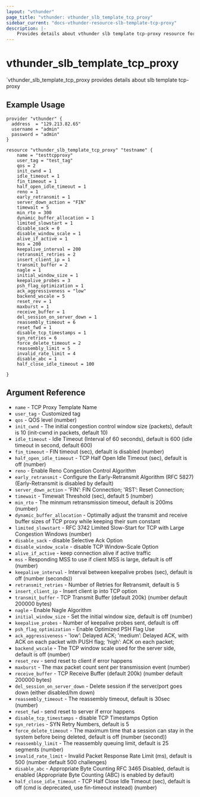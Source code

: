 ```yaml
---
layout: "vthunder"
page_title: "vthunder: vthunder_slb_template_tcp_proxy"
sidebar_current: "docs-vthunder-resource-slb-template-tcp-proxy"
description: |-
    Provides details about vthunder slb template tcp-proxy resource for A10
---
```


# vthunder\_slb\_template\_tcp_proxy

`vthunder_slb_template_tcp_proxy provides details about slb template tcp-proxy
## Example Usage


```hcl
provider "vthunder" {
  address  = "129.213.82.65"
  username = "admin"
  password = "admin"
}

resource "vthunder_slb_template_tcp_proxy" "testname" {
	name = "testtcpproxy"
	user_tag = "test_tag"
	qos = 2
	init_cwnd = 1
	idle_timeout = 1
	fin_timeout = 1
	half_open_idle_timeout = 1
	reno = 1
	early_retransmit = 1
	server_down_action = "FIN"
	timewait = 5
	min_rto = 300
	dynamic_buffer_allocation = 1
	limited_slowstart = 1
	disable_sack = 0
	disable_window_scale = 1
	alive_if_active = 1
	mss = 200
	keepalive_interval = 200
	retransmit_retries = 2
	insert_client_ip = 1
	transmit_buffer = 2
	nagle = 1
	initial_window_size = 1
	keepalive_probes = 3
	psh_flag_optimization = 1
	ack_aggressiveness = "low"
	backend_wscale = 5
	reset_rev = 1
	maxburst = 1
	receive_buffer = 1
	del_session_on_server_down = 1
	reassembly_timeout = 6
	reset_fwd = 1
	disable_tcp_timestamps = 1
	syn_retries = 6
	force_delete_timeout = 2
	reassembly_limit = 5
	invalid_rate_limit = 4
	disable_abc = 1
	half_close_idle_timeout = 100	

}
```

## Argument Reference

* `name` - TCP Proxy Template Name
* `user_tag` - Customized tag
* `qos` - QOS level (number)
* `init_cwnd` - The initial congestion control window size (packets), default is 10 (init-cwnd in packets, default 10)
* `idle_timeout` - Idle Timeout (Interval of 60 seconds), default is 600 (idle timeout in second, default 600)
* `fin_timeout` - FIN timeout (sec), default is disabled (number)
* `half_open_idle_timeout` - TCP Half Open Idle Timeout (sec), default is off (number)
* `reno` - Enable Reno Congestion Control Algorithm
* `early_retransmit` - Configure the Early-Retransmit Algorithm (RFC 5827) (Early-Retransmit is disabled by default)
* `server_down_action` - 'FIN’: FIN Connection; 'RST’: Reset Connection;
* `timewait` - Timewait Threshold (sec), default 5 (number)
* `min_rto` - The minmum retransmission timeout, default is 200ms (number)
* `dynamic_buffer_allocation` - Optimally adjust the transmit and receive buffer sizes of TCP proxy while keeping their sum constant
* `limited_slowstart` - RFC 3742 Limited Slow-Start for TCP with Large Congestion Windows (number)
* `disable_sack` - disable Selective Ack Option
* `disable_window_scale` - disable TCP Window-Scale Option
* `alive_if_active` - keep connection alive if active traffic
* `mss` - Responding MSS to use if client MSS is large, default is off (number)
* `keepalive_interval` - Interval between keepalive probes (sec), default is off (number (seconds))
* `retransmit_retries` - Number of Retries for Retransmit, default is 5
* `insert_client_ip` - Insert client ip into TCP option
* `transmit_buffer` - TCP Transmit Buffer (default 200k) (number default 200000 bytes)
* `nagle` - Enable Nagle Algorithm
* `initial_window_size` - Set the initial window size, default is off (number)
* `keepalive_probes` - Number of keepalive probes sent, default is off
* `psh_flag_optimization` - Enable Optimized PSH Flag Use
* `ack_aggressiveness` - 'low’: Delayed ACK; 'medium’: Delayed ACK, with ACK on each packet with PUSH flag; 'high’: ACK on each packet;
* `backend_wscale` - The TCP window scale used for the server side, default is off (number)
* `reset_rev` - send reset to client if error happens
* `maxburst` - The max packet count sent per transmission event (number)
* `receive_buffer` - TCP Receive Buffer (default 200k) (number default 200000 bytes)
* `del_session_on_server_down` - Delete session if the server/port goes down (either disabled/hm down)
* `reassembly_timeout` - The reassembly timeout, default is 30sec (number)
* `reset_fwd` - send reset to server if error happens
* `disable_tcp_timestamps` - disable TCP Timestamps Option
* `syn_retries` - SYN Retry Numbers, default is 5
* `force_delete_timeout` - The maximum time that a session can stay in the system before being deleted, default is off (number (second))
* `reassembly_limit` - The reassembly queuing limit, default is 25 segments (number)
* `invalid_rate_limit` - Invalid Packet Response Rate Limit (ms), default is 500 (number default 500 challenges)
* `disable_abc` - Appropriate Byte Counting RFC 3465 Disabled, default is enabled (Appropriate Byte Counting (ABC) is enabled by default)
* `half_close_idle_timeout` - TCP Half Close Idle Timeout (sec), default is off (cmd is deprecated, use fin-timeout instead) (number)

